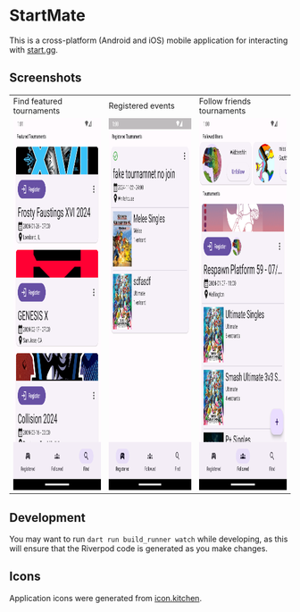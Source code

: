 # StartMate
This is a cross-platform (Android and iOS) mobile application for interacting with [start.gg](https://www.start.gg/).

## Screenshots
<table>
  <tr>
    <td>Find featured tournaments</td>
    <td>Registered events</td>
    <td>Follow friends tournaments</td>
  </tr>
  <tr>
    <td><img src="assets/Screenshot_1704542473.png" width=324 height=666></td>
    <td><img src="assets/Screenshot_1704542407.png" width=324 height=666></td>
    <td><img src="assets/Screenshot_1704542455.png" width=324 height=666></td>
  </tr>
</table>

## Development
You may want to run `dart run build_runner watch` while developing, as this will ensure that the Riverpod code is generated as you make changes.

## Icons
Application icons were generated from [icon.kitchen](https://icon.kitchen/i/H4sIAAAAAAAAA0VQvU7EMAx%2BF7N2KAdl6AoHKxK3IYTc2kkj0rhK00PodO%2BOnQqRIYk%2F%2B%2FtJLnDGuPEK%2FQUI89dp4pmhdxhXbmBA8lrB2wwNFGvRf8%2BffhZr%2BowUOBUdGfzLX6F6o0TJtzpx0909PD0fdaBCB4Oca1tyCmHyUWXuu2sDzj%2FGsGCu9JX1AGKHWzTxMEpSYJkk8ScmyhIIKukViULyRiqyQN81kIOflH5oNZSUIvN%2Bj%2BwqWmlH53gs%2BnTgyGcsrCaawCLuCW2Zwyy0Rfujd027%2B2ocWXX%2F5gE%2Brr95ITUiRgEAAA%3D%3D).
